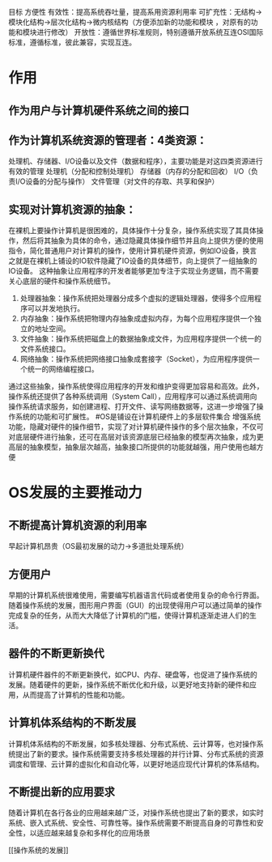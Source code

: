 目标
方便性
有效性：提高系统吞吐量，提高系用资源利用率
可扩充性：无结构->模块化结构->层次化结构->微内核结构（方便添加新的功能和模块 ，对原有的功能和模块进行修改）
开放性：遵循世界标准规则，特别遵循开放系统互连OSI国际标准，遵循标准，彼此兼容，实现互连。
# 作用
## 作为用户与计算机硬件系统之间的接口
## 作为计算机系统资源的管理者：4类资源：
处理机、存储器、I/O设备以及文件（数据和程序），主要功能是对这四类资源进行有效的管理
处理机（分配和控制处理机）
存储器（内存的分配和回收）
I/O（负责I/O设备的分配与操作）
文件管理（对文件的存取、共享和保护）

## 实现对计算机资源的抽象：
在裸机上要操作计算机是很困难的，具体操作十分复杂，操作系统实现了其具体操作，然后将其抽象为具体的命令，通过隐藏具体操作细节并且向上提供方便的使用指令，简化普通用户对计算机的操作，使用计算机硬件资源，例如IO设备，换言之就是在裸机上铺设的IO软件隐藏了IO设备的具体细节，向上提供了一组抽象的IO设备。
这种抽象让应用程序的开发者能够更加专注于实现业务逻辑，而不需要关心底层的硬件和操作系统细节。

1.  处理器抽象：操作系统把处理器分成多个虚拟的逻辑处理器，使得多个应用程序可以并发地执行。
2.  内存抽象：操作系统把物理内存抽象成虚拟内存，为每个应用程序提供一个独立的地址空间。
3.  文件抽象：操作系统把磁盘上的数据抽象成文件，为应用程序提供一个统一的文件系统接口。
4.  网络抽象：操作系统把网络接口抽象成套接字（Socket），为应用程序提供一个统一的网络编程接口。

通过这些抽象，操作系统使得应用程序的开发和维护变得更加容易和高效。此外，操作系统还提供了各种系统调用（System Call），应用程序可以通过系统调用向操作系统请求服务，如创建进程、打开文件、读写网络数据等，这进一步增强了操作系统的功能和可扩展性。
#OS是铺设在计算机硬件上的多层软件集合
增强系统功能，隐藏对硬件的操作细节，实现了对计算机硬件操作的多个层次抽象，不仅可对底层硬件进行抽象，还可在高层对该资源底层已经抽象的模型再次抽象，成为更高层的抽象模型，抽象层次越高，抽象接口所提供的功能就越强，用户使用也越方便
# OS发展的主要推动力
## 不断提高计算机资源的利用率
早起计算机昂贵（OS最初发展的动力->多道批处理系统）
## 方便用户
早期的计算机系统很难使用，需要编写机器语言代码或者使用复杂的命令行界面。随着操作系统的发展，图形用户界面（GUI）的出现使得用户可以通过简单的操作完成复杂的任务，从而大大降低了计算机的门槛，使得计算机逐渐走进人们的生活。
## 器件的不断更新换代
计算机硬件器件的不断更新换代，如CPU、内存、硬盘等，也促进了操作系统的发展。随着硬件的更新，操作系统不断优化和升级，以更好地支持新的硬件和应用，从而提高了计算机的性能和功能。
## 计算机体系结构的不断发展
计算机体系结构的不断发展，如多核处理器、分布式系统、云计算等，也对操作系统提出了新的要求。操作系统需要支持多核处理器的并行计算、分布式系统的资源调度和管理、云计算的虚拟化和自动化等，以更好地适应现代计算机的体系结构。
## 不断提出新的应用要求
随着计算机在各行各业的应用越来越广泛，对操作系统也提出了新的要求，如实时系统、嵌入式系统、安全性、可靠性等。操作系统需要不断提高自身的可靠性和安全性，以适应越来越复杂和多样化的应用场景


[[操作系统的发展]]